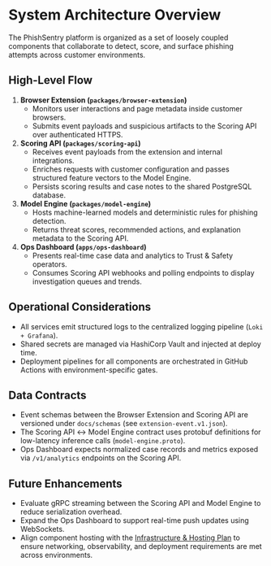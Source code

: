 # System Architecture Overview

The PhishSentry platform is organized as a set of loosely coupled components that collaborate to detect, score, and surface phishing attempts across customer environments.

## High-Level Flow
1. **Browser Extension (`packages/browser-extension`)**
   - Monitors user interactions and page metadata inside customer browsers.
   - Submits event payloads and suspicious artifacts to the Scoring API over authenticated HTTPS.
2. **Scoring API (`packages/scoring-api`)**
   - Receives event payloads from the extension and internal integrations.
   - Enriches requests with customer configuration and passes structured feature vectors to the Model Engine.
   - Persists scoring results and case notes to the shared PostgreSQL database.
3. **Model Engine (`packages/model-engine`)**
   - Hosts machine-learned models and deterministic rules for phishing detection.
   - Returns threat scores, recommended actions, and explanation metadata to the Scoring API.
4. **Ops Dashboard (`apps/ops-dashboard`)**
   - Presents real-time case data and analytics to Trust & Safety operators.
   - Consumes Scoring API webhooks and polling endpoints to display investigation queues and trends.

## Operational Considerations
- All services emit structured logs to the centralized logging pipeline (`Loki + Grafana`).
- Shared secrets are managed via HashiCorp Vault and injected at deploy time.
- Deployment pipelines for all components are orchestrated in GitHub Actions with environment-specific gates.

## Data Contracts
- Event schemas between the Browser Extension and Scoring API are versioned under `docs/schemas`
  (see `extension-event.v1.json`).
- The Scoring API ↔ Model Engine contract uses protobuf definitions for low-latency inference calls
  (`model-engine.proto`).
- Ops Dashboard expects normalized case records and metrics exposed via `/v1/analytics` endpoints on the Scoring API.

## Future Enhancements
- Evaluate gRPC streaming between the Scoring API and Model Engine to reduce serialization overhead.
- Expand the Ops Dashboard to support real-time push updates using WebSockets.
- Align component hosting with the [Infrastructure & Hosting Plan](./infrastructure.md) to ensure networking, observability, and deployment requirements are met across environments.
